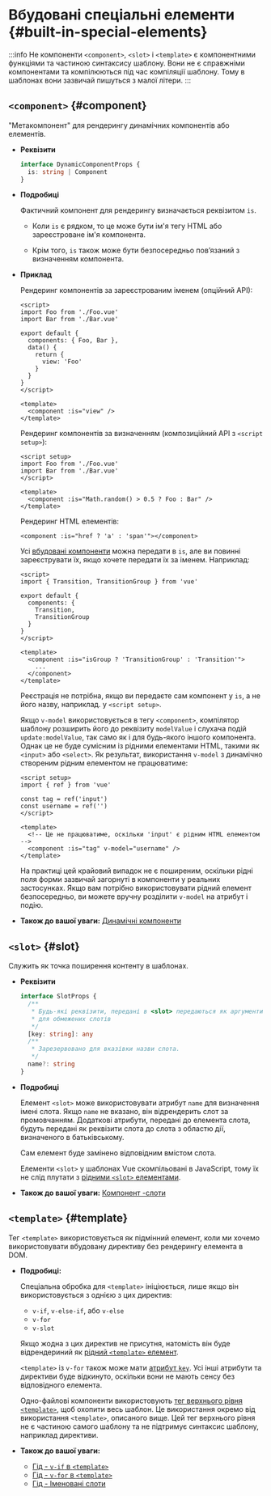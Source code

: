 # Вбудовані спеціальні елементи {#built-in-special-elements}

:::info Не компоненти
`<component>`, `<slot>` і `<template>` є компонентними функціями та частиною синтаксису шаблону. Вони не є справжніми компонентами та компілюються під час компіляції шаблону. Тому в шаблонах вони зазвичай пишуться з малої літери.
:::

## `<component>` {#component}

"Метакомпонент" для рендерингу динамічних компонентів або елементів.

- **Реквізити**

  ```ts
  interface DynamicComponentProps {
    is: string | Component
  }
  ```

- **Подробиці**

  Фактичний компонент для рендерингу визначається реквізитом `is`.

  - Коли `is` є рядком, то це може бути ім'я тегу HTML або зареєстроване ім'я компонента.

  - Крім того, `is` також може бути безпосередньо пов’язаний з визначенням компонента.

- **Приклад**

  Рендеринг компонентів за зареєстрованим іменем (опційний АРІ):

  ```vue
  <script>
  import Foo from './Foo.vue'
  import Bar from './Bar.vue'

  export default {
    components: { Foo, Bar },
    data() {
      return {
        view: 'Foo'
      }
    }
  }
  </script>

  <template>
    <component :is="view" />
  </template>
  ```

  Рендеринг компонентів за визначенням (композиційний АРІ з `<script setup>`):

  ```vue
  <script setup>
  import Foo from './Foo.vue'
  import Bar from './Bar.vue'
  </script>

  <template>
    <component :is="Math.random() > 0.5 ? Foo : Bar" />
  </template>
  ```

  Рендеринг HTML елементів:

  ```vue-html
  <component :is="href ? 'a' : 'span'"></component>
  ```

  Усі [вбудовані компоненти](./built-in-components) можна передати в `is`, але ви повинні зареєструвати їх, якщо хочете передати їх за іменем. Наприклад:

  ```vue
  <script>
  import { Transition, TransitionGroup } from 'vue'

  export default {
    components: {
      Transition,
      TransitionGroup
    }
  }
  </script>

  <template>
    <component :is="isGroup ? 'TransitionGroup' : 'Transition'">
      ...
    </component>
  </template>
  ```

  Реєстрація не потрібна, якщо ви передаєте сам компонент у `is`, а не його назву, наприклад. у  `<script setup>`.

  Якщо `v-model` використовується в тегу `<component>`, компілятор шаблону розширить його до реквізиту `modelValue` і слухача подій `update:modelValue`, так само як і для будь-якого іншого компонента. Однак це не буде сумісним із рідними елементами HTML, такими як `<input>` або `<select>`. Як результат, використання `v-model` з динамічно створеним рідним елементом не працюватиме:

  ```vue
  <script setup>
  import { ref } from 'vue'

  const tag = ref('input')
  const username = ref('')
  </script>

  <template>
    <!-- Це не працюватиме, оскільки 'input' є рідним HTML елементом -->
    <component :is="tag" v-model="username" />
  </template>
  ```

  На практиці цей крайовий випадок не є поширеним, оскільки рідні поля форми зазвичай загорнуті в компоненти у реальних застосунках. Якщо вам потрібно використовувати рідний елемент безпосередньо, ви можете вручну розділити `v-model` на атрибут і подію.

- **Також до вашої уваги:** [Динамічні компоненти](/guide/essentials/component-basics#dynamic-components)

## `<slot>` {#slot}

Служить як точка поширення контенту в шаблонах.

- **Реквізити**

  ```ts
  interface SlotProps {
    /**
     * Будь-які реквізити, передані в <slot> передаються як аргументи
     * для обмежених слотів
     */
    [key: string]: any
    /**
     * Зарезервовано для вказівки назви слота.
     */
    name?: string
  }
  ```

- **Подробиці**

  Елемент `<slot>` може використовувати атрибут `name` для визначення імені слота. Якщо `name` не вказано, він відрендерить слот за промовчанням. Додаткові атрибути, передані до елемента слота, будуть передані як реквізити слота до слота з областю дії, визначеного в батьківському.

  Сам елемент буде замінено відповідним вмістом слота.

  Елементи `<slot>` у шаблонах Vue скомпільовані в JavaScript, тому їх не слід плутати з [рідними `<slot>` елементами](https://developer.mozilla.org/en-US/docs/Web/HTML/Element/slot).

- **Також до вашої уваги:** [Компонент -слоти](/guide/components/slots)

## `<template>` {#template}

Тег `<template>` використовується як підмінний елемент, коли ми хочемо використовувати вбудовану директиву без рендерингу елемента в DOM.

- **Подробиці:**

  Спеціальна обробка для `<template>` ініціюється, лише якщо він використовується з однією з цих директив:

  - `v-if`, `v-else-if`, або `v-else`
  - `v-for`
  - `v-slot`

  Якщо жодна з цих директив не присутня, натомість він буде відрендериний як [рідний `<template>` елемент](https://developer.mozilla.org/en-US/docs/Web/HTML/Element/template).

  `<template>` із `v-for` також може мати [атрибут `key`](/api/built-in-special-attributes#key). Усі інші атрибути та директиви буде відкинуто, оскільки вони не мають сенсу без відповідного елемента.

  Одно-файлові компоненти використовують [тег верхнього рівня `<template>`](/api/sfc-spec#language-blocks), щоб охопити весь шаблон. Це використання окремо від використання `<template>`, описаного вище. Цей тег верхнього рівня не є частиною самого шаблону та не підтримує синтаксис шаблону, наприклад директиви.

- **Також до вашої уваги:**
  - [Гід - `v-if` в `<template>`](/guide/essentials/conditional#v-if-on-template)
  - [Гід - `v-for` в `<template>`](/guide/essentials/list#v-for-on-template)
  - [Гід - Іменовані слоти](/guide/components/slots#named-slots)
